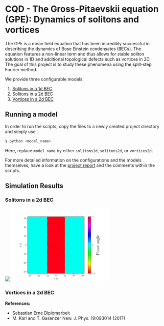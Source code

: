 # CQD - The Gross-Pitaevskii equation (GPE): Dynamics of solitons and vortices
The GPE is a mean field equation that has been incredibly successful in describing the dynamics of Bose Einstein condensates (BECs). The equation features a non-linear term and thus allows for stable soliton solutions in 1D and additional topological defects such as vortices in 2D. The goal of this project is to study these phenomena using the split-step Fourier method.

We provide three configurable models:
1. [Solitons in a 1d BEC](https://github.com/ThorstenBuss/CQD/blob/master/solitons1d.py)
2. [Solitons in a 2d BEC](https://github.com/ThorstenBuss/CQD/blob/master/solitons2d.py)
3. [Vortices in a 2d BEC](https://github.com/ThorstenBuss/CQD/blob/master/vortices2d.py)

## Running a model

In order to run the scripts, copy the files to a newly created project directory and simply use

```bash
$ python <model_name>
```

Here, replace `model_name` by either `solitons1d`, `solitons2d`, or `vortices2d`.

For more detailed information on the configurations and the models themselves, have a look at the [project report]() and the comments within the scripts.

## Simulation Results

### Solitons in a 2d BEC
![](example_plots/solitons2d_lines_density.gif) ![](example_plots/solitons2d_lines_phase.gif)

### Vortices in a 2d BEC

__References:__
* Sebastian Erne Diplomarbeit
* M. Karl and T. Gasenzer New. J. Phys. 19:093014 (2017)